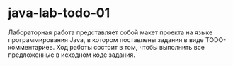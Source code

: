 # java-lab-todo-01
Лабораторная работа представляет собой макет проекта на языке программирования Java, в котором поставлены задания в виде TODO-комментариев. Ход работы состоит в том, чтобы выполнить все предложенные в исходном коде задания.
